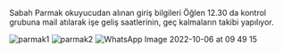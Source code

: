 
Sabah Parmak okuyucudan alınan giriş bilgileri
Öğlen 12.30 da kontrol grubuna mail atılarak işe geliş saatlerinin, geç kalmaların takibi yapılıyor.

![parmak1](https://user-images.githubusercontent.com/32420405/194231544-d9020b36-a070-442e-9ea9-54c246b21ab1.png)
![parmak2](https://user-images.githubusercontent.com/32420405/194231778-c5778582-ecad-4350-a9fe-39ef5cd59faf.png)
![WhatsApp Image 2022-10-06 at 09 49 15](https://user-images.githubusercontent.com/32420405/194233715-a9e42eb0-3158-4184-a1fe-8942485d3532.jpeg)
